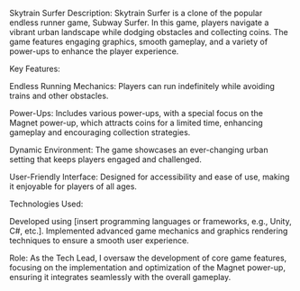 Skytrain Surfer
Description: Skytrain Surfer is a clone of the popular endless runner game, Subway Surfer. In this game, players navigate a vibrant urban landscape while dodging obstacles and collecting coins. The game features engaging graphics, smooth gameplay, and a variety of power-ups to enhance the player experience.

Key Features:

Endless Running Mechanics: Players can run indefinitely while avoiding trains and other obstacles.

Power-Ups: Includes various power-ups, with a special focus on the Magnet power-up, which attracts coins for a limited time, enhancing gameplay and encouraging collection strategies.

Dynamic Environment: The game showcases an ever-changing urban setting that keeps players engaged and challenged.

User-Friendly Interface: Designed for accessibility and ease of use, making it enjoyable for players of all ages.


Technologies Used:

Developed using [insert programming languages or frameworks, e.g., Unity, C#, etc.].
Implemented advanced game mechanics and graphics rendering techniques to ensure a smooth user experience.


Role: As the Tech Lead, I oversaw the development of core game features, focusing on the implementation and optimization of the Magnet power-up, ensuring it integrates seamlessly with the overall gameplay.
